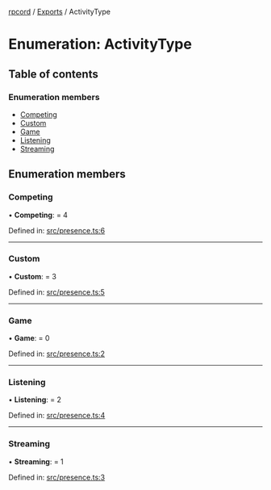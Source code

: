 [rpcord](../README.md) / [Exports](../modules.md) / ActivityType

# Enumeration: ActivityType

## Table of contents

### Enumeration members

- [Competing](activitytype.md#competing)
- [Custom](activitytype.md#custom)
- [Game](activitytype.md#game)
- [Listening](activitytype.md#listening)
- [Streaming](activitytype.md#streaming)

## Enumeration members

### Competing

• **Competing**: = 4

Defined in: [src/presence.ts:6](https://github.com/DjDeveloperr/RPCord/blob/43e46ce/src/presence.ts#L6)

___

### Custom

• **Custom**: = 3

Defined in: [src/presence.ts:5](https://github.com/DjDeveloperr/RPCord/blob/43e46ce/src/presence.ts#L5)

___

### Game

• **Game**: = 0

Defined in: [src/presence.ts:2](https://github.com/DjDeveloperr/RPCord/blob/43e46ce/src/presence.ts#L2)

___

### Listening

• **Listening**: = 2

Defined in: [src/presence.ts:4](https://github.com/DjDeveloperr/RPCord/blob/43e46ce/src/presence.ts#L4)

___

### Streaming

• **Streaming**: = 1

Defined in: [src/presence.ts:3](https://github.com/DjDeveloperr/RPCord/blob/43e46ce/src/presence.ts#L3)
